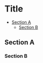 # Title

<!--TOC-->

- [Section A](#section-a)
  - [Section B](#section-b)

<!--TOC-->

## Section A

### Section B
